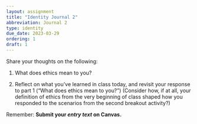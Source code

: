 ```yaml
---
layout: assignment
title: "Identity Journal 2"
abbreviation: Journal 2
type: identity
due_date: 2023-03-29
ordering: 1
draft: 1
---
```


Share your thoughts on the following:

1. What does ethics mean to you?

2. Reflect on what you’ve learned in class today, and revisit your response to part 1 (“What does ethics mean to you?”) (Consider how, if at all, your definition of ethics from the very beginning of class shaped how you responded to the scenarios from the second breakout activity?)

Remember: **Submit your *entry text* on Canvas.**

